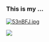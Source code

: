 ### This is my ...

[![53nBFJ.jpg](https://z3.ax1x.com/2021/10/15/53nBFJ.jpg)](https://imgtu.com/i/53nBFJ)

<img align="left" src="https://github-readme-stats.vercel.app/api?username=NP2Z&show_icons=true&hide_border=true">
</div>
